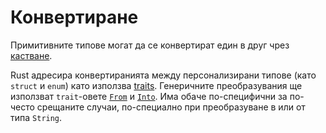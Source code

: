 # Конвертиране

Примитивните типове могат да се конвертират един в друг чрез [кастване].

Rust адресира конвертиранията между персонализирани типове (като `struct` и `enum`) като използва [traits].
Генеричните преобразувания ще използват `trait`-овете [`From`] и [`Into`].
Има обаче по-специфични за по-често срещаните случаи,
по-специално при преобразуване в или от типа `String`.

[кастване]: types/cast.md
[traits]: trait.md
[`From`]: https://doc.rust-lang.org/std/convert/trait.From.html
[`Into`]: https://doc.rust-lang.org/std/convert/trait.Into.html
